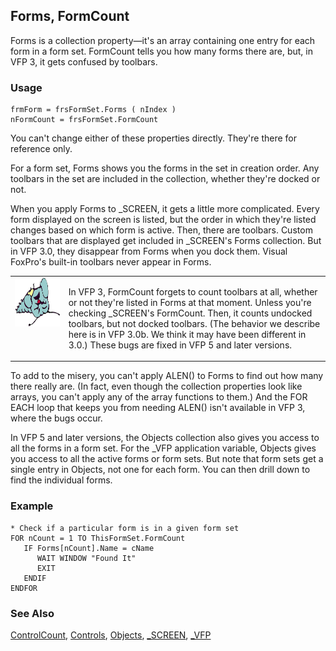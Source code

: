 ## Forms, FormCount

Forms is a collection property&mdash;it's an array containing one entry for each form in a form set. FormCount tells you how many forms there are, but, in VFP 3, it gets confused by toolbars.

### Usage

```foxpro
frmForm = frsFormSet.Forms ( nIndex )
nFormCount = frsFormSet.FormCount
```

You can't change either of these properties directly. They're there for reference only.

For a form set, Forms shows you the forms in the set in creation order. Any toolbars in the set are included in the collection, whether they're docked or not.

When you apply Forms to _SCREEN, it gets a little more complicated. Every form displayed on the screen is listed, but the order in which they're listed changes based on which form is active. Then, there are toolbars. Custom toolbars that are displayed get included in _SCREEN's Forms collection. But in VFP 3.0, they disappear from Forms when you dock them. Visual FoxPro's built-in toolbars never appear in Forms.

<table border=0 cellspacing=0 cellpadding=0 width=100%>
<tr>
  <td width=17% valign=top>
<img width=95 height=78 src="fixbug1.gif"></p>
  </td>
  <td width=83%>
  <p>In VFP 3, FormCount forgets to count toolbars at all, whether or not they're listed in Forms at that moment. Unless you're checking _SCREEN's FormCount. Then, it counts undocked toolbars, but not docked toolbars. (The behavior we describe here is in VFP 3.0b. We think it may have been different in 3.0.) These bugs are fixed in VFP 5 and later versions.</p>
  </td>
 </tr>
</table>

To add to the misery, you can't apply ALEN() to Forms to find out how many there really are. (In fact, even though the collection properties look like arrays, you can't apply any of the array functions to them.) And the FOR EACH loop that keeps you from needing ALEN() isn't available in VFP 3, where the bugs occur.

In VFP 5 and later versions, the Objects collection also gives you access to all the forms in a form set. For the _VFP application variable, Objects gives you access to all the active forms or form sets. But note that form sets get a single entry in Objects, not one for each form. You can then drill down to find the individual forms. 

### Example

```foxpro
* Check if a particular form is in a given form set
FOR nCount = 1 TO ThisFormSet.FormCount
   IF Forms[nCount].Name = cName
      WAIT WINDOW "Found It"
      EXIT
   ENDIF
ENDFOR
```
### See Also

[ControlCount](s4g456.md), [Controls](s4g456.md), [Objects](s4g701.md), [_SCREEN](s4g418.md), [_VFP](s4g683.md)